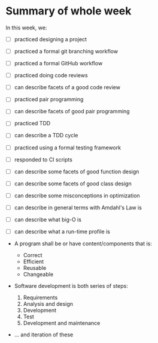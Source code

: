 # Summary of whole week

In this week, we:

- [ ] practiced designing a project
- [ ] practiced a formal git branching workflow
- [ ] practiced a formal GitHub workflow
- [ ] practiced doing code reviews
- [ ] can describe facets of a good code review
- [ ] practiced pair programming
- [ ] can describe facets of good pair programming
- [ ] practiced TDD
- [ ] can describe a TDD cycle
- [ ] practiced using a formal testing framework
- [ ] responded to CI scripts
- [ ] can describe some facets of good function design
- [ ] can describe some facets of good class design
- [ ] can describe some misconceptions in optimization
- [ ] can describe in general terms with Amdahl's Law is
- [ ] can describe what big-O is
- [ ] can describe what a run-time profile is


- A program shall be or have content/components that is:
    - Correct
    - Efficient
    - Reusable
    - Changeable

- Software development is both series of steps: 
    1.	Requirements
    2.	Analysis and design
    3.	Development
    4.	Test
    5.	Development and maintenance
- ... and iteration of these

